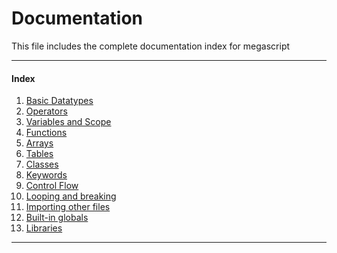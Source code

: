 <h1>Documentation</h1>
This file includes the complete documentation index for megascript 
<hr>

<h4>Index</h4>

1. [Basic Datatypes](/docs/datatypes.md)
2. [Operators](/docs/operators.md)
3. [Variables and Scope](/docs/variables.md)
4. [Functions](/docs/functions.md)
5. [Arrays](/docs/arrays.md)
6. [Tables](/docs/tables.md)
7. [Classes](/docs/classes.md)
8. [Keywords](/docs/keywords.md)
9. [Control Flow](/docs/controlflow.md)
10. [Looping and breaking](/docs/looping.md)
11. [Importing other files](/docs/importing.md)
12. [Built-in globals](/docs/globals.md)
13. [Libraries](/docs/libraries.md)

<hr>
